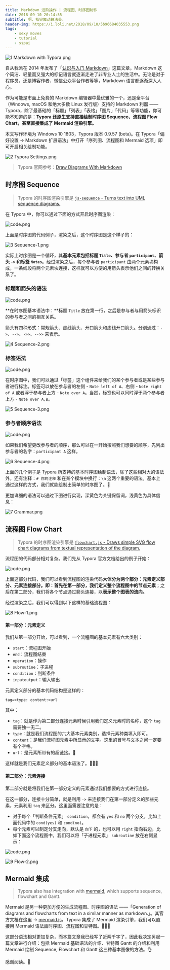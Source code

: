 ```yaml
---
title: Markdown 进阶操作 | 流程图、时序图制作
date: 2018-09-10 20:14:55
subtitle: 啊，指尖舞动算法美。
header-img: https://i.loli.net/2018/09/10/5b96684035553.png
tags:
    - sexy moves
    - tutorial
    - sspai
---
```


![1 Markdown with Typora.png](https://i.loli.net/2018/09/10/5b966095542c3.png)

自从我派在 2014 年发布了「[认识与入门 Markdown](https://sspai.com/post/25137)」这篇文章，Markdown 这个简洁、轻量而又强大的标记语言就逐渐走进了非专业人士的生活中。无论是对于程序员，还是博客作者、微信公众平台作者等等，Markdown 语言都逐渐深入人心。

作为可能是市面上免费的 Markdown 编辑器中最优雅的一个，还是全平台（Windows, macOS 和绝大多数 Linux 发行版）支持的 Markdown 利器 —— Typora，除了最基础的「标题」「列表」「表格」「图片」「代码」等等功能，你可能不知道的是：**Typora 还原生支持直接绘制时序图 Sequence、流程图 Flow Chart，**甚至**直接集成了 Mermaid 渲染引擎。**

本文写作环境为 Windows 10 1803，Typora 版本 0.9.57 (beta)。在 Typora「偏好设置 → Markdown 扩展语法」中打开「序列图、流程图和 Mermaid 选项」即可开启相关绘制功能。

![2 Typora Settings.png](https://i.loli.net/2018/09/10/5b9660b0a1ff3.png)

> Typora 官网参考：[Draw Diagrams With Markdown](https://support.typora.io/Draw-Diagrams-With-Markdown/)

## 时序图 Sequence

> Typora 的时序图渲染引擎是 [`js-sequence` - Turns text into UML sequence diagrams.](https://bramp.github.io/js-sequence-diagrams/#syntax)

在 Typora 中，你可以通过下面的方式开启时序图渲染：

![code.png](https://i.loli.net/2018/09/10/5b9663525d683.png)

上面是时序图的代码例子，渲染之后，这个时序图是这个样子的：

![3 Sequence-1.png](https://i.loli.net/2018/09/10/5b96613e8708f.png)

实际上时序图是一个循环，其**基本元素包括标题 `Title`、参与者 `participant`、箭头 `->` 和标签 `Notes`**。经过渲染之后，每个参与者 `participant` 由两个元素块构成，一条线段将两个元素块连接，这样就可以方便的用箭头表示他们之间的转换关系了。

### 标题和箭头的语法

![code.png](https://i.loli.net/2018/09/10/5b9663c41df18.png)

**在时序图基本语法中：**标题 `Title` 放在第一行，之后是参与者与用箭头标识的参与者之间的相互关系。

箭头有四种形式：常规箭头、虚线箭头、开口箭头和虚线开口箭头。分别通过：`->`、`-->`、`->>`、`-->>` 来表示。

![4 Sequence-2.png](https://i.loli.net/2018/09/10/5b9661553d5ea.png)

### 标签语法

![code.png](https://i.loli.net/2018/09/10/5b9663f6e7036.png)

在时序图中，我们可以通过「标签」这个组件来给我们的某个参与者或是某些参与者进行标注。标签可以放在参与者的左侧 - `Note left of A`、右侧 - `Note right of A` 或者浮于参与者上方 - `Note over A`。当然，标签也可以同时浮于两个参与者上方 - `Note over A,B`。

![5 Sequence-3.png](https://i.loli.net/2018/09/10/5b966168e5334.png)

### 参与者顺序语法

![code.png](https://i.loli.net/2018/09/10/5b966422a0f8f.png)

如果我们希望更改参与者的顺序，那么可以在一开始按照我们想要的顺序，先列出参与者的名字：`participant A` 这样。

![6 Sequence-4.png](https://i.loli.net/2018/09/10/5b9661789a6bd.png)

上面的几个例子是 Typora 所支持的基本时序图绘制语法，除了这些相对大的语法外，还有注释：`# 你的注释` 和在某个模块中换行：`\n` 这两个重要的语法。基本上通过这样的方式，我们就能绘制出简单的时序图了。🍻

更加详细的语法可以通过下图进行实现，深黄色为关键保留词，浅黄色为具体信息：

![7 Grammar.png](https://i.loli.net/2018/09/10/5b96619b6d8c9.png)

## 流程图 Flow Chart

> Typora 的时序图渲染引擎是 [`flowchart.js` - Draws simple SVG flow chart diagrams from textual representation of the diagram.](http://flowchart.js.org)

流程图的代码部分相对复杂。我们先从 Typora 官方文档给出的例子开始：

![code.png](https://i.loli.net/2018/09/10/5b966447ac1d6.png)

上面这部分代码，我们可以看到流程图的渲染代码**大体分为两个部分：元素定义部分、元素连接部分。**即：首先在第一部分，我们**定义整个流程图中的节点元素**；之后在第二部分，我们将各个节点通过箭头连接，以**表示整个图表的流向。**

经过渲染之后，我们可以得到以下这样的基础流程图：

![8 Flow-1.png](https://i.loli.net/2018/09/10/5b9661aa79bd2.png)

#### 第一部分：元素定义

我们从第一部分开始，可以看到，一个流程图的基本元素有六大类别：

- `start`：流程图开始
- `end`：流程图结束
- `operation`：操作
- `subroutine`：子进程
- `condition`：判断条件
- `inputoutput`：输入输出

元素定义部分的基本代码结构是这样的：

```gfm
tag=>type: content:>url
```

其中：

- `tag`：就是作为第二部分连接元素时候引用我们定义元素时的名称，这个 `tag` 需要独一无二。
- `type`：就是我们流程图的六大基本元素类别，选择元素种类填入即可。
- `content`：是我们流程图元素中所显示的文字。这里的冒号与文本之间一定要有个空格。
- `url`：是元素所带有的超链接。🔗

这样就是我们元素定义部分的基本语法了。🎉🎉🎉

#### 第二部分：元素连接

第二部分就是将我们在第一部分定义的元素通过我们想要的方式进行连接。

在这一部分，连接十分简单，就是利用 `->` 来连接我们在第一部分定义的那些元素，元素利用 `tag` 来区分。这里面需要注意的是：

- 对于每个「判断条件元素」 `condition`，都会有 `yes` 和 `no` 两个分支，比如上面代码中的 `cond(yes)` 和 `cond(no)`。
- 每个元素可以制定分支走向，默认是 `向下` 的，也可以用 `right` 指向右边，比如下面这个流程图中，我们可以将「子进程元素」 `subroutine` 放在右侧显示：

![code.png](https://i.loli.net/2018/09/10/5b96647b9b6fc.png)

![9 Flow-2.png](https://i.loli.net/2018/09/10/5b9661cb98988.png)

## Mermaid 集成

> Typora also has integration with [mermaid](https://knsv.github.io/mermaid/#mermaid), which supports sequence, flowchart and Gantt.

Mermaid 是另一种更加方便的生成流程图、时序图的语法 ——「Generation of diagrams and flowcharts from text in a similar manner as markdown.」。其官方文档在这里 → [mermaid.js](https://mermaidjs.github.io/)。Typora 集成了 Mermaid 渲染引擎，我们可以直接用 Mermaid 语法画时序图、流程图和甘特图。🎉🎉🎉

这部分语法相对更加复杂，而本篇文章我已经写了近两千字了，因此我决定另起一篇文章进行介绍：包括 Mermaid 基础语法的介绍、甘特图 Gantt 的介绍和利用 Mermaid 绘制 Sequence, Flowchart 和 Gantt 这三种基本图像的方法。👌

感谢阅读。🍻

